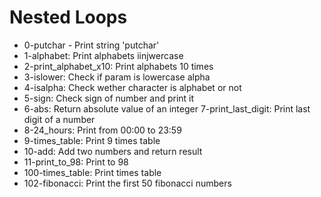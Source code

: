 # Nested Loops

- 0-putchar - Print string 'putchar'
- 1-alphabet: Print alphabets iinjwercase
- 2-print_alphabet_x10: Print alphabets 10 times
- 3-islower: Check if param is lowercase alpha
- 4-isalpha: Check wether character is alphabet or not
- 5-sign: Check sign of number and print it
- 6-abs: Return absolute value of an integer
7-print_last_digit: Print last digit of a number
- 8-24_hours: Print from 00:00 to 23:59
- 9-times_table: Print 9 times table
- 10-add: Add two numbers and return result
- 11-print_to_98: Print to 98
- 100-times_table: Print times table
- 102-fibonacci: Print the first 50 fibonacci numbers
